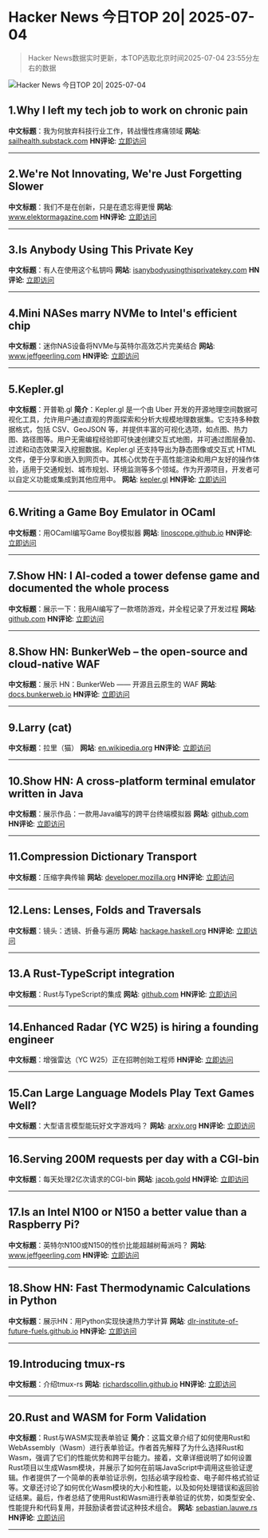 # Hacker News 今日TOP 20| 2025-07-04

> Hacker News数据实时更新，本TOP选取北京时间2025-07-04 23:55分左右的数据

![Hacker News 今日TOP 20| 2025-07-04](https://img.chuhaix.com/2024/0910_imageFile-1665440404179-628424718_1725901191.png)

## 1.Why I left my tech job to work on chronic pain
**中文标题**：我为何放弃科技行业工作，转战慢性疼痛领域
**网站**:  <a href='https://sailhealth.substack.com/p/why-i-left-my-tech-job-to-work-on' target='_blank' rel='nofollow'>sailhealth.substack.com</a>
**HN评论**:  <a href='https://news.ycombinator.com/item?id=44464068&utm_source=www.chuhaix.com' target='_blank' rel='nofollow'>立即访问</a>

---

## 2.We're Not Innovating, We're Just Forgetting Slower
**中文标题**：我们不是在创新，只是在遗忘得更慢
**网站**:  <a href='https://www.elektormagazine.com/articles/opinion-no-innovation-forgetting-slower' target='_blank' rel='nofollow'>www.elektormagazine.com</a>
**HN评论**:  <a href='https://news.ycombinator.com/item?id=44464756&utm_source=www.chuhaix.com' target='_blank' rel='nofollow'>立即访问</a>

---

## 3.Is Anybody Using This Private Key
**中文标题**：有人在使用这个私钥吗
**网站**:  <a href='https://isanybodyusingthisprivatekey.com/' target='_blank' rel='nofollow'>isanybodyusingthisprivatekey.com</a>
**HN评论**:  <a href='https://news.ycombinator.com/item?id=44465076&utm_source=www.chuhaix.com' target='_blank' rel='nofollow'>立即访问</a>

---

## 4.Mini NASes marry NVMe to Intel's efficient chip
**中文标题**：迷你NAS设备将NVMe与英特尔高效芯片完美结合
**网站**:  <a href='https://www.jeffgeerling.com/blog/2025/mini-nases-marry-nvme-intels-efficient-chip' target='_blank' rel='nofollow'>www.jeffgeerling.com</a>
**HN评论**:  <a href='https://news.ycombinator.com/item?id=44465319&utm_source=www.chuhaix.com' target='_blank' rel='nofollow'>立即访问</a>

---

## 5.Kepler.gl
**中文标题**：开普勒.gl
**简介**：Kepler.gl 是一个由 Uber 开发的开源地理空间数据可视化工具，允许用户通过直观的界面探索和分析大规模地理数据集。它支持多种数据格式，包括 CSV、GeoJSON 等，并提供丰富的可视化选项，如点图、热力图、路径图等。用户无需编程经验即可快速创建交互式地图，并可通过图层叠加、过滤和动态效果深入挖掘数据。Kepler.gl 还支持导出为静态图像或交互式 HTML 文件，便于分享和嵌入到网页中。其核心优势在于高性能渲染和用户友好的操作体验，适用于交通规划、城市规划、环境监测等多个领域。作为开源项目，开发者可以自定义功能或集成到其他应用中。
**网站**:  <a href='https://kepler.gl/' target='_blank' rel='nofollow'>kepler.gl</a>
**HN评论**:  <a href='https://news.ycombinator.com/item?id=44464641&utm_source=www.chuhaix.com' target='_blank' rel='nofollow'>立即访问</a>

---

## 6.Writing a Game Boy Emulator in OCaml
**中文标题**：用OCaml编写Game Boy模拟器
**网站**:  <a href='https://linoscope.github.io/writing-a-game-boy-emulator-in-ocaml/' target='_blank' rel='nofollow'>linoscope.github.io</a>
**HN评论**:  <a href='https://news.ycombinator.com/item?id=44462896&utm_source=www.chuhaix.com' target='_blank' rel='nofollow'>立即访问</a>

---

## 7.Show HN: I AI-coded a tower defense game and documented the whole process
**中文标题**：展示一下：我用AI编写了一款塔防游戏，并全程记录了开发过程
**网站**:  <a href='https://github.com/maciej-trebacz/tower-of-time-game' target='_blank' rel='nofollow'>github.com</a>
**HN评论**:  <a href='https://news.ycombinator.com/item?id=44463967&utm_source=www.chuhaix.com' target='_blank' rel='nofollow'>立即访问</a>

---

## 8.Show HN: BunkerWeb – the open-source and cloud-native WAF
**中文标题**：展示 HN：BunkerWeb —— 开源且云原生的 WAF
**网站**:  <a href='https://docs.bunkerweb.io/latest/' target='_blank' rel='nofollow'>docs.bunkerweb.io</a>
**HN评论**:  <a href='https://news.ycombinator.com/item?id=44463747&utm_source=www.chuhaix.com' target='_blank' rel='nofollow'>立即访问</a>

---

## 9.Larry (cat)
**中文标题**：拉里（猫）
**网站**:  <a href='https://en.wikipedia.org/wiki/Larry_(cat)' target='_blank' rel='nofollow'>en.wikipedia.org</a>
**HN评论**:  <a href='https://news.ycombinator.com/item?id=44462947&utm_source=www.chuhaix.com' target='_blank' rel='nofollow'>立即访问</a>

---

## 10.Show HN: A cross-platform terminal emulator written in Java
**中文标题**：展示作品：一款用Java编写的跨平台终端模拟器
**网站**:  <a href='https://github.com/sebkur/forceterm' target='_blank' rel='nofollow'>github.com</a>
**HN评论**:  <a href='https://news.ycombinator.com/item?id=44431372&utm_source=www.chuhaix.com' target='_blank' rel='nofollow'>立即访问</a>

---

## 11.Compression Dictionary Transport
**中文标题**：压缩字典传输
**网站**:  <a href='https://developer.mozilla.org/en-US/docs/Web/HTTP/Guides/Compression_dictionary_transport' target='_blank' rel='nofollow'>developer.mozilla.org</a>
**HN评论**:  <a href='https://news.ycombinator.com/item?id=44465206&utm_source=www.chuhaix.com' target='_blank' rel='nofollow'>立即访问</a>

---

## 12.Lens: Lenses, Folds and Traversals
**中文标题**：镜头：透镜、折叠与遍历
**网站**:  <a href='https://hackage.haskell.org/package/lens' target='_blank' rel='nofollow'>hackage.haskell.org</a>
**HN评论**:  <a href='https://news.ycombinator.com/item?id=44433062&utm_source=www.chuhaix.com' target='_blank' rel='nofollow'>立即访问</a>

---

## 13.A Rust-TypeScript integration
**中文标题**：Rust与TypeScript的集成
**网站**:  <a href='https://github.com/beeeeep54/rust-typescript' target='_blank' rel='nofollow'>github.com</a>
**HN评论**:  <a href='https://news.ycombinator.com/item?id=44463654&utm_source=www.chuhaix.com' target='_blank' rel='nofollow'>立即访问</a>

---

## 14.Enhanced Radar (YC W25) is hiring a founding engineer
**中文标题**：增强雷达（YC W25）正在招聘创始工程师
**HN评论**:  <a href='https://news.ycombinator.com/item?id=44463773&utm_source=www.chuhaix.com' target='_blank' rel='nofollow'>立即访问</a>

---

## 15.Can Large Language Models Play Text Games Well?
**中文标题**：大型语言模型能玩好文字游戏吗？
**网站**:  <a href='https://arxiv.org/abs/2304.02868' target='_blank' rel='nofollow'>arxiv.org</a>
**HN评论**:  <a href='https://news.ycombinator.com/item?id=44463536&utm_source=www.chuhaix.com' target='_blank' rel='nofollow'>立即访问</a>

---

## 16.Serving 200M requests per day with a CGI-bin
**中文标题**：每天处理2亿次请求的CGI-bin
**网站**:  <a href='https://jacob.gold/posts/serving-200-million-requests-with-cgi-bin/' target='_blank' rel='nofollow'>jacob.gold</a>
**HN评论**:  <a href='https://news.ycombinator.com/item?id=44464272&utm_source=www.chuhaix.com' target='_blank' rel='nofollow'>立即访问</a>

---

## 17.Is an Intel N100 or N150 a better value than a Raspberry Pi?
**中文标题**：英特尔N100或N150的性价比能超越树莓派吗？
**网站**:  <a href='https://www.jeffgeerling.com/blog/2025/intel-n100-better-value-raspberry-pi' target='_blank' rel='nofollow'>www.jeffgeerling.com</a>
**HN评论**:  <a href='https://news.ycombinator.com/item?id=44463813&utm_source=www.chuhaix.com' target='_blank' rel='nofollow'>立即访问</a>

---

## 18.Show HN: Fast Thermodynamic Calculations in Python
**中文标题**：展示HN：用Python实现快速热力学计算
**网站**:  <a href='https://dlr-institute-of-future-fuels.github.io/gaspype/' target='_blank' rel='nofollow'>dlr-institute-of-future-fuels.github.io</a>
**HN评论**:  <a href='https://news.ycombinator.com/item?id=44463698&utm_source=www.chuhaix.com' target='_blank' rel='nofollow'>立即访问</a>

---

## 19.Introducing tmux-rs
**中文标题**：介绍tmux-rs
**网站**:  <a href='https://richardscollin.github.io/tmux-rs/' target='_blank' rel='nofollow'>richardscollin.github.io</a>
**HN评论**:  <a href='https://news.ycombinator.com/item?id=44455787&utm_source=www.chuhaix.com' target='_blank' rel='nofollow'>立即访问</a>

---

## 20.Rust and WASM for Form Validation
**中文标题**：Rust与WASM实现表单验证
**简介**：这篇文章介绍了如何使用Rust和WebAssembly（Wasm）进行表单验证。作者首先解释了为什么选择Rust和Wasm，强调了它们的性能优势和跨平台能力。接着，文章详细说明了如何设置Rust项目以生成Wasm模块，并展示了如何在前端JavaScript中调用这些验证逻辑。作者提供了一个简单的表单验证示例，包括必填字段检查、电子邮件格式验证等。文章还讨论了如何优化Wasm模块的大小和性能，以及如何处理错误和返回验证结果。最后，作者总结了使用Rust和Wasm进行表单验证的优势，如类型安全、性能提升和代码复用，并鼓励读者尝试这种技术组合。
**网站**:  <a href='https://sebastian.lauwe.rs/blog/rust-wasm-form-validation/' target='_blank' rel='nofollow'>sebastian.lauwe.rs</a>
**HN评论**:  <a href='https://news.ycombinator.com/item?id=44463916&utm_source=www.chuhaix.com' target='_blank' rel='nofollow'>立即访问</a>

---

